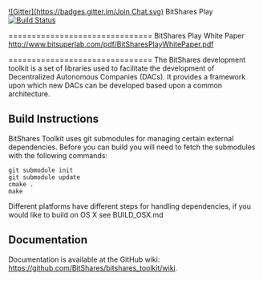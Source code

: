 [![Gitter](https://badges.gitter.im/Join Chat.svg)](https://gitter.im/Bitsuperlab/bitshares_play?utm_source=badge&utm_medium=badge&utm_campaign=pr-badge)
BitShares Play [![Build Status](https://travis-ci.org/bitsuperlab/bitshares_play.png)](https://travis-ci.org/bitsuperlab/bitshares_play)

===============================
BitShares Play White Paper
http://www.bitsuperlab.com/pdf/BitSharesPlayWhitePaper.pdf

===============================
The BitShares development toolkit is a set of libraries used to facilitate
the development of Decentralized Autonomous Companies (DACs).  It provides
a framework upon which new DACs can be developed based upon a common 
architecture.  

Build Instructions
------------------
BitShares Toolkit uses git submodules for managing certain external dependencies. Before
you can build you will need to fetch the submodules with the following commands:

    git submodule init
    git submodule update
    cmake .
    make

Different platforms have different steps for handling dependencies, if you 
would like to build on OS X see BUILD_OSX.md

Documentation
------------------
Documentation is available at the GitHub wiki: https://github.com/BitShares/bitshares_toolkit/wiki.
